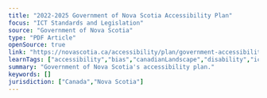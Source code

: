 ```yaml
---
title: "2022-2025 Government of Nova Scotia Accessibility Plan"
focus: "ICT Standards and Legislation"
source: "Government of Nova Scotia"
type: "PDF Article"
openSource: true
link: "https://novascotia.ca/accessibility/plan/government-accessibility-plan.pdf"
learnTags: ["accessibility","bias","canadianLandscape","disability","ict","government"]
summary: "Government of Nova Scotia's accessibility plan."
keywords: []
jurisdiction: ["Canada","Nova Scotia"]
---
```

